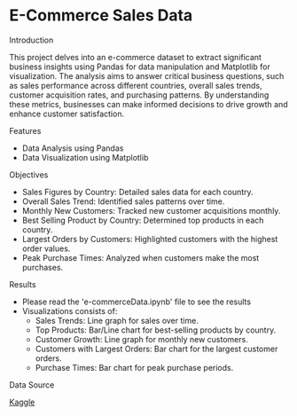 # E-Commerce Sales Data

Introduction

This project delves into an e-commerce dataset to extract significant business insights using Pandas for data manipulation and Matplotlib for visualization. The analysis aims to answer critical business questions, such as sales performance across different countries, overall sales trends, customer acquisition rates, and purchasing patterns. By understanding these metrics, businesses can make informed decisions to drive growth and enhance customer satisfaction.

Features

- Data Analysis using Pandas
- Data Visualization using Matplotlib

Objectives

- Sales Figures by Country: Detailed sales data for each country.
- Overall Sales Trend: Identified sales patterns over time.
- Monthly New Customers: Tracked new customer acquisitions monthly.
- Best Selling Product by Country: Determined top products in each country.
- Largest Orders by Customers: Highlighted customers with the highest order values.
- Peak Purchase Times: Analyzed when customers make the most purchases.

Results

- Please read the 'e-commerceData.ipynb' file to see the results
- Visualizations consists of: 
    - Sales Trends: Line graph for sales over time.
    - Top Products: Bar/Line chart for best-selling products by country.
    - Customer Growth: Line graph for monthly new customers.
    - Customers with Largest Orders: Bar chart for the largest customer orders.
    - Purchase Times: Bar chart for peak purchase periods.

Data Source

[Kaggle](https://www.kaggle.com/datasets/carrie1/ecommerce-data)
